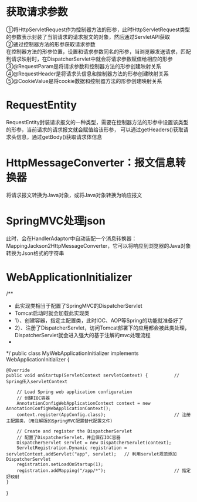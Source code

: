 # 获取请求参数
①将HttpServletRequest作为控制器方法的形参，此时HttpServletRequest类型的参数表示封装了当前请求的请求报文的对象，然后通过ServletAPI获取  
②通过控制器方法的形参获取请求参数  
在控制器方法的形参位置，设置和请求参数同名的形参，当浏览器发送请求，匹配到请求映射时，在DispatcherServlet中就会将请求参数赋值给相应的形参  
③@RequestParam是将请求参数和控制器方法的形参创建映射关系  
④@RequestHeader是将请求头信息和控制器方法的形参创建映射关系  
⑤@CookieValue是将cookie数据和控制器方法的形参创建映射关系  

# RequestEntity
RequestEntity封装请求报文的一种类型，需要在控制器方法的形参中设置该类型的形参，当前请求的请求报文就会赋值给该形参，
可以通过getHeaders()获取请求头信息，通过getBody()获取请求体信息

# HttpMessageConverter：报文信息转换器
将请求报文转换为Java对象，或将Java对象转换为响应报文  

# SpringMVC处理json
此时，会在HandlerAdaptor中自动装配一个消息转换器：MappingJackson2HttpMessageConverter，它可以将响应到浏览器的Java对象转换为Json格式的字符串

# WebApplicationInitializer
/**
 * 此实现类相当于配置了SpringMVC的DispatcherServlet
 * Tomcat启动时就会加载此实现类
 * 1）、创建容器，指定主配置类，此时IOC、AOP等Spring的功能就准备好了
 * 2）、注册了DispatcherServlet，访问Tomcat部署下的应用都会被此类处理，DispatcherServlet就会进入强大的基于注解的mvc处理流程
 *
 */
public class MyWebApplicationInitializer implements WebApplicationInitializer {

    @Override
    public void onStartup(ServletContext servletContext) {          // Spring传入servletContext

        // Load Spring web application configuration
        // 创建IOC容器
        AnnotationConfigWebApplicationContext context = new AnnotationConfigWebApplicationContext();
        context.register(AppConfig.class);                          // 注册主配置类，（用注解版的SpringMVC配置替代配置文件）

        // Create and register the DispatcherServlet
        // 配置了DispatcherServlet，并且保存IOC容器
        DispatcherServlet servlet = new DispatcherServlet(context);
        ServletRegistration.Dynamic registration = servletContext.addServlet("app", servlet);   // 利用servlet规范添加DispatcherServlet
        registration.setLoadOnStartup(1);
        registration.addMapping("/app/*");                          // 指定好映射
    }
}




